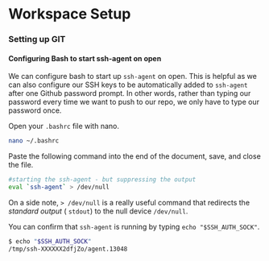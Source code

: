 # Workspace Setup

### Setting up GIT



#### Configuring Bash to start ssh-agent on open

We can configure bash to start up `ssh-agent` on open. This is helpful as we can also configure our SSH keys to be automatically added to `ssh-agent` after one Github password prompt. In other words, rather than typing our password every time we want to push to our repo, we only have to type our password once.

Open your `.bashrc` file with nano. 

```bash
nano ~/.bashrc
```

Paste the following command into the end of the document, save, and close the file. 

```bash
#starting the ssh-agent - but suppressing the output
eval `ssh-agent` > /dev/null
```

On a side note, `> /dev/null` is a really useful command that redirects the *standard output* ( `stdout`)  to the null device `/dev/null`.

You can confirm that `ssh-agent` is running by typing `echo "$SSH_AUTH_SOCK"`.

```bash
$ echo "$SSH_AUTH_SOCK"
/tmp/ssh-XXXXXX2dfjZo/agent.13048
```
